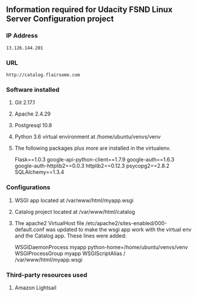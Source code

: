 ## Information required for Udacity FSND Linux Server Configuration project

### IP Address
    13.126.144.201


### URL
    http://catalog.flairsome.com


### Software installed

1. Git 2.17.1
2. Apache 2.4.29
3. Postgresql 10.8
4. Python 3.6 virtual environment at /home/ubuntu/venvs/venv
5. The following packages plus more are installed in the virtualenv.


    Flask==1.0.3
    google-api-python-client==1.7.9
    google-auth==1.6.3
    google-auth-httplib2==0.0.3
    httplib2==0.12.3
    psycopg2==2.8.2
    SQLAlchemy==1.3.4


### Configurations

1. WSGI app located at /var/www/html/myapp.wsgi
2. Catalog project located at /var/www/html/catalog
3. The apache2 VirtualHost file /etc/apache2/sites-enabled/000-default.conf was updated to make the wsgi app work with the virtual env and the Catalog app. These lines were added:

    WSGIDaemonProcess myapp python-home=/home/ubuntu/venvs/venv
    WSGIProcessGroup myapp
    WSGIScriptAlias / /var/www/html/myapp.wsgi

### Third-party resources used

1. Amazon Lightsail

